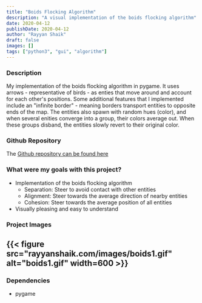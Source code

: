 ```yaml
---
title: "Boids Flocking Algorithm"
description: "A visual implementation of the boids flocking algorithm"
date: 2020-04-12
publishDate: 2020-04-12
author: "Rayyan Shaik"
draft: false
images: []
tags: ["python3", "gui", "algorithm"]
---
```


### Description
My implementation of the boids flocking algorithm in pygame. It uses arrows - representative of birds - as enties that move around and account for each other's positions. Some additional features that I implemented include an "infinite border" - meaning borders transport entities to opposite ends of the map. The entities also spawn with random hues (color), and when several enities converge into a group, their colors average out. When these groups disband, the entities slowly revert to their original color.


### Github Repository
The [Github repository can be found here](https://github.com/rayyanshaik2022/Boids-Flocking)   

### What were my goals with this project?
* Implementation of the boids flocking algorithm
    * Separation: Steer to avoid contact with other entities
    * Alignment: Steer towards the average direction of nearby entities
    * Cohesion: Steer towards the average position of all entities
* Visually pleasing and easy to understand

### Project Images

{{< figure src="rayyanshaik.com/images/boids1.gif" alt="boids1.gif" width=600 >}}
---

### Dependencies
* pygame
